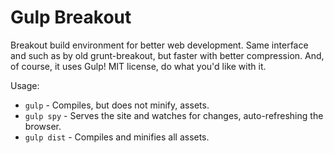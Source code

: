 # Gulp Breakout

Breakout build environment for better web development. Same interface and such as by old grunt-breakout, but faster with better compression. And, of course, it uses Gulp! MIT license, do what you'd like with it.

Usage:

 * `gulp` - Compiles, but does not minify, assets.
 * `gulp spy` - Serves the site and watches for changes, auto-refreshing the browser.
 * `gulp dist` - Compiles and minifies all assets.